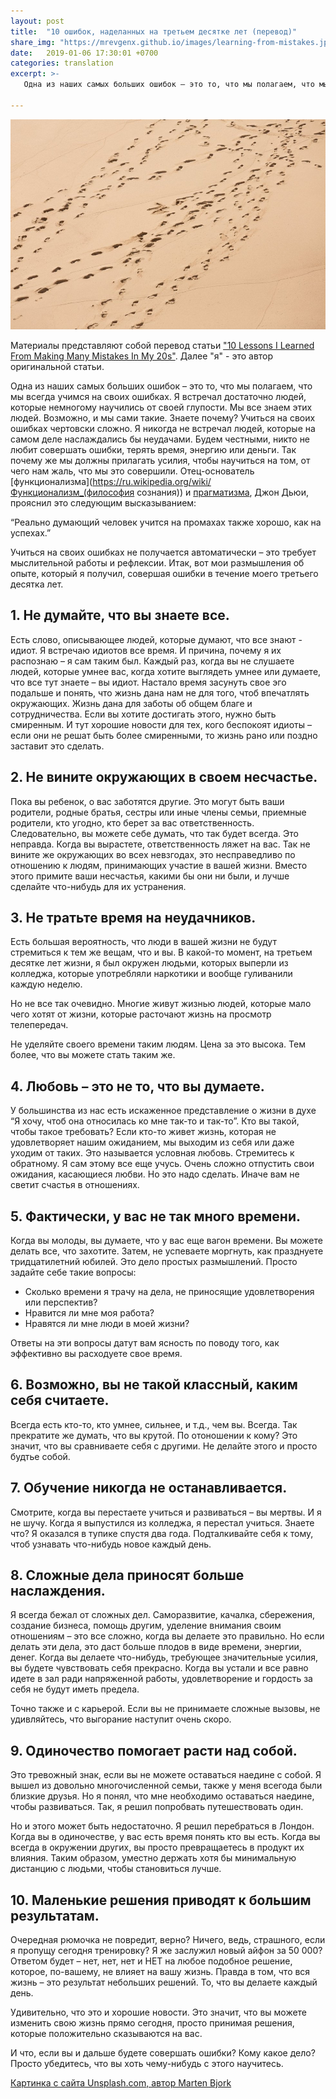 ```yaml
---
layout: post
title:  "10 ошибок, наделанных на третьем десятке лет (перевод)"
share_img: "https://mrevgenx.github.io/images/learning-from-mistakes.jpg"
date:   2019-01-06 17:30:01 +0700
categories: translation
excerpt: >-
   Одна из наших самых больших ошибок – это то, что мы полагаем, что мы всегда учимся на своих ошибках. Я встречал достаточно людей, которые немногому научились от своей глупости.

---
```

![learning from mistakes](/images/learning-from-mistakes.jpg "Learning from mistakes")

Материалы представляют собой перевод статьи ["10 Lessons I Learned From Making Many Mistakes In My 20s"](https://dariusforoux.com/learning-from-mistakes/). Далее "я" - это автор оригинальной статьи.

Одна из наших самых больших ошибок – это то, что мы полагаем, что мы всегда учимся на своих ошибках. Я встречал достаточно людей, которые немногому научились от своей глупости.
Мы все знаем этих людей. Возможно, и мы сами такие. Знаете почему? Учиться на своих ошибках чертовски сложно. Я никогда не встречал людей, которые на самом деле наслаждались бы неудачами.
Будем честными, никто не любит совершать ошибки, терять время, энергию или деньги. Так почему же мы должны прилагать усилия, чтобы научиться на том, от чего нам жаль, что мы это совершили. Отец-основатель [функционализма](https://ru.wikipedia.org/wiki/Функционализм_(философия сознания)) и [прагматизма](https://ru.wikipedia.org/wiki/Прагматизм), Джон Дьюи, прояснил это следующим высказыванием:

“Реально думающий человек учится на промахах также хорошо, как на успехах.”

Учиться на своих ошибках не получается автоматически – это требует мыслительной работы и рефлексии. Итак, вот мои размышления об опыте, который я получил, совершая ошибки в течение моего третьего десятка лет.

## 1. Не думайте, что вы знаете все.

Есть слово, описывающее людей, которые думают, что все знают - идиот. Я встречаю идиотов все время. И причина, почему я их распознаю – я сам таким был.
Каждый раз, когда вы не слушаете людей, которые умнее вас, когда хотите выглядеть умнее или думаете, что все тут знаете – вы идиот. Настало время засунуть свое эго подальше и понять, что жизнь дана нам не для того, чтоб впечатлять окружающих.
Жизнь дана для заботы об общем благе и сотрудничества. Если вы хотите достигать этого, нужно быть смиренным. И тут хорошие новости для тех, кого беспокоят идиоты – если они не решат быть более смиренными, то жизнь рано или поздно заставит это сделать.

## 2. Не вините окружающих в своем несчастье.

Пока вы ребенок, о вас заботятся другие. Это могут быть ваши родители, родные братья, сестры или иные члены семьи, приемные родители, кто угодно, кто берет за вас ответственность. Следовательно, вы можете себе думать, что так будет всегда.
Это неправда. Когда вы вырастете, ответственность ляжет на вас. Так не вините же окружающих во всех невзгодах, это несправедливо по отношению к людям, принимающих участие в вашей жизни. Вместо этого примите ваши несчастья, какими бы они ни были, и лучше сделайте что-нибудь для их устранения.

## 3. Не тратьте время на неудачников.

Есть большая вероятность, что люди в вашей жизни не будут стремиться к тем же вещам, что и вы. В какой-то момент, на третьем десятке лет жизни, я был окружен людьми, которых выперли из колледжа, которые употребляли наркотики и вообще гуливанили каждую неделю.

Но не все так очевидно. Многие живут жизнью людей, которые мало чего хотят от жизни, которые расточают жизнь на просмотр телепередач.

Не уделяйте своего времени таким людям. Цена за это высока. Тем более, что вы можете стать таким же.

## 4. Любовь – это не то, что вы думаете.

У большинства из нас есть искаженное представление о жизни в духе “Я хочу, чтоб она относилась ко мне так-то и так-то”. Кто вы такой, чтобы такое требовать? Если кто-то живет жизнь, которая не удовлетворяет нашим ожиданием, мы выходим из себя или даже уходим от таких.
Это называется условная любовь. Стремитесь к обратному. Я сам этому все еще учусь. Очень сложно отпустить свои ожидания, касающиеся любви. Но это надо сделать. Иначе вам не светит счастья в отношениях.

## 5. Фактически, у вас не так много времени.

Когда вы молоды, вы думаете, что у вас еще вагон времени. Вы можете делать все, что захотите. Затем, не успеваете моргнуть, как празднуете тридцатилетний юбилей.
Это дело простых размышлений. Просто задайте себе такие вопросы:

-	Сколько времени я трачу на дела, не приносящие удовлетворения или перспектив?
-	Нравится ли мне моя работа?
-	Нравятся ли мне люди в моей жизни?

Ответы на эти вопросы датут вам ясность по поводу того, как эффективно вы расходуете свое время.

## 6. Возможно, вы не такой классный, каким себя считаете.

Всегда есть кто-то, кто умнее, сильнее, и т.д., чем вы. Всегда.
Так прекратите же думать, что вы крутой. По отоношении к кому? Это значит, что вы сравниваете себя с другими. Не делайте этого и просто будтье собой.

## 7. Обучение никогда не останавливается.

Смотрите, когда вы перестаете учиться и развиваться – вы мертвы. И я не шучу. Когда я выпустился из колледжа, я перестал учиться. Знаете что? Я оказался в тупике спустя два года.
Подталкивайте себя к тому, чтоб узнавать что-нибудь новое каждый день.

## 8. Сложные дела приносят больше наслаждения.

Я всегда бежал от сложных дел. Саморазвитие, качалка, сбережения, создание бизнеса, помощь другим, уделение внимания своим отношениям – это все сложно, когда вы делаете это правильно.
Но если делать эти дела, это даст больше плодов в виде времени, энергии, денег. Когда вы делаете что-нибудь, требующее значительные усилия, вы будете чувствовать себя прекрасно. Когда вы устали и все равно идете в зал ради напряженной работы, удовлетворение и гордость за себя не будут иметь предела.

Точно также и с карьерой. Если вы не принимаете сложные вызовы, не удивляйтесь, что выгорание наступит очень скоро.

## 9. Одиночество помогает расти над собой.

Это тревожный знак, если вы не можете оставаться наедине с собой. Я вышел из довольно многочисленной семьи, также у меня всегода были близкие друзья. Но я понял, что мне необходимо оставаться наедине, чтобы развиваться. Так, я решил попробвать путешествовать один.

Но и этого может быть недостаточно. Я решил перебраться в Лондон. Когда вы в одиночестве, у вас есть время понять кто вы есть. Когда вы всегда в окружении других, вы просто превращаетесь в продукт их влияния. Таким образом, уместно держать хотя бы минимальную дистанцию с людьми, чтобы становиться лучше.

## 10. Маленькие решения приводят к большим результатам.

Очередная рюмочка не повредит, верно? Ничего, ведь, страшного, если я пропущу сегодня тренировку? Я же заслужил новый айфон за 50 000?
Ответом будет – нет, нет, нет и НЕТ на любое подобное решение, которое, по-вашему, не влияет на вашу жизнь. Правда в том, что вся жизнь – это результат небольших решений. То, что вы делаете каждый день.

Удивительно, что это и хорошие новости. Это значит, что вы можете изменить свою жизнь прямо сегодня, просто принимая решения, которые положительно сказываются на вас.

И что, если вы и дальше будете совершать ошибки? Кому какое дело? Просто убедитесь, что вы хоть чему-нибудь с этого научитесь.

[Картинка с сайта Unsplash.com, автор Marten Bjork](https://unsplash.com/@martenbjork?utm_medium=referral&amp;utm_campaign=photographer-credit&amp;utm_content=creditBadge)
